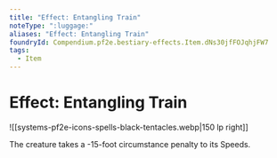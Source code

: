 ```yaml
---
title: "Effect: Entangling Train"
noteType: ":luggage:"
aliases: "Effect: Entangling Train"
foundryId: Compendium.pf2e.bestiary-effects.Item.dNs30jfFOJqhjFW7
tags:
  - Item
---
```


# Effect: Entangling Train
![[systems-pf2e-icons-spells-black-tentacles.webp|150 lp right]]

The creature takes a -15-foot circumstance penalty to its Speeds.
